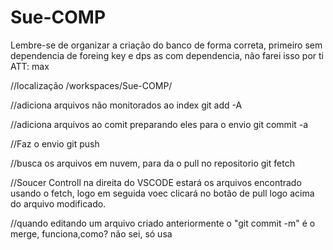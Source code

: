 # Sue-COMP

Lembre-se de organizar a criação do banco de forma correta, primeiro sem dependencia de foreing key e dps as com dependencia, não farei isso por ti ATT: max

//localização
/workspaces/Sue-COMP/

//adiciona arquivos não monitorados ao index
git add -A

//adiciona arquivos ao comit preparando eles para o envio
git commit -a

//Faz o envio
git push

//busca os arquivos em nuvem, para da o pull no repositorio
git fetch

//Soucer Controll na direita do VSCODE estará os arquivos encontrado usando o fetch, logo em seguida voec clicará no botão de pull logo acima do arquivo modificado.

//quando editando um arquivo criado anteriormente o "git commit -m" é o merge, funciona,como? não sei, só usa
